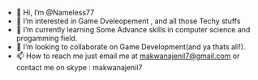 - 👋 Hi, I’m @Nameless77
- 👀 I’m interested in Game Dveleopement , and all those Techy stuffs
- 🌱 I’m currently learning Some Advance skills in computer science and progamming field.
- 💞️ I’m looking to collaborate on Game Development(and ya thats all!).
- 📫 How to reach me just email me at makwanajenil7@gmail.com or contact me on skype : makwanajenil7

<!---
Nameless77/Nameless77 is a ✨ special ✨ repository because its `README.md` (this file) appears on your GitHub profile.
You can click the Preview link to take a look at your changes.
--->
